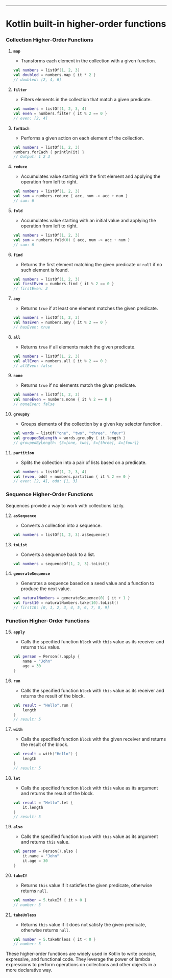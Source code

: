 ---------------------------------------------------------------------------------
# Kotlin built-in higher-order functions

### Collection Higher-Order Functions

1. **`map`**
   - Transforms each element in the collection with a given function.
   ```kotlin
   val numbers = listOf(1, 2, 3)
   val doubled = numbers.map { it * 2 }
   // doubled: [2, 4, 6]
   ```

2. **`filter`**
   - Filters elements in the collection that match a given predicate.
   ```kotlin
   val numbers = listOf(1, 2, 3, 4)
   val even = numbers.filter { it % 2 == 0 }
   // even: [2, 4]
   ```

3. **`forEach`**
   - Performs a given action on each element of the collection.
   ```kotlin
   val numbers = listOf(1, 2, 3)
   numbers.forEach { println(it) }
   // Output: 1 2 3
   ```

4. **`reduce`**
   - Accumulates value starting with the first element and applying the operation from left to right.
   ```kotlin
   val numbers = listOf(1, 2, 3)
   val sum = numbers.reduce { acc, num -> acc + num }
   // sum: 6
   ```

5. **`fold`**
   - Accumulates value starting with an initial value and applying the operation from left to right.
   ```kotlin
   val numbers = listOf(1, 2, 3)
   val sum = numbers.fold(0) { acc, num -> acc + num }
   // sum: 6
   ```

6. **`find`**
   - Returns the first element matching the given predicate or `null` if no such element is found.
   ```kotlin
   val numbers = listOf(1, 2, 3)
   val firstEven = numbers.find { it % 2 == 0 }
   // firstEven: 2
   ```

7. **`any`**
   - Returns `true` if at least one element matches the given predicate.
   ```kotlin
   val numbers = listOf(1, 2, 3)
   val hasEven = numbers.any { it % 2 == 0 }
   // hasEven: true
   ```

8. **`all`**
   - Returns `true` if all elements match the given predicate.
   ```kotlin
   val numbers = listOf(1, 2, 3)
   val allEven = numbers.all { it % 2 == 0 }
   // allEven: false
   ```

9. **`none`**
   - Returns `true` if no elements match the given predicate.
   ```kotlin
   val numbers = listOf(1, 2, 3)
   val noneEven = numbers.none { it % 2 == 0 }
   // noneEven: false
   ```

10. **`groupBy`**
    - Groups elements of the collection by a given key selector function.
    ```kotlin
    val words = listOf("one", "two", "three", "four")
    val groupedByLength = words.groupBy { it.length }
    // groupedByLength: {3=[one, two], 5=[three], 4=[four]}
    ```

11. **`partition`**
    - Splits the collection into a pair of lists based on a predicate.
    ```kotlin
    val numbers = listOf(1, 2, 3, 4)
    val (even, odd) = numbers.partition { it % 2 == 0 }
    // even: [2, 4], odd: [1, 3]
    ```

### Sequence Higher-Order Functions

Sequences provide a way to work with collections lazily.

12. **`asSequence`**
    - Converts a collection into a sequence.
    ```kotlin
    val numbers = listOf(1, 2, 3).asSequence()
    ```

13. **`toList`**
    - Converts a sequence back to a list.
    ```kotlin
    val numbers = sequenceOf(1, 2, 3).toList()
    ```

14. **`generateSequence`**
    - Generates a sequence based on a seed value and a function to produce the next value.
    ```kotlin
    val naturalNumbers = generateSequence(0) { it + 1 }
    val first10 = naturalNumbers.take(10).toList()
    // first10: [0, 1, 2, 3, 4, 5, 6, 7, 8, 9]
    ```

### Function Higher-Order Functions

15. **`apply`**
    - Calls the specified function `block` with `this` value as its receiver and returns `this` value.
    ```kotlin
    val person = Person().apply {
        name = "John"
        age = 30
    }
    ```

16. **`run`**
    - Calls the specified function `block` with `this` value as its receiver and returns the result of the block.
    ```kotlin
    val result = "Hello".run {
        length
    }
    // result: 5
    ```

17. **`with`**
    - Calls the specified function `block` with the given receiver and returns the result of the block.
    ```kotlin
    val result = with("Hello") {
        length
    }
    // result: 5
    ```

18. **`let`**
    - Calls the specified function `block` with `this` value as its argument and returns the result of the block.
    ```kotlin
    val result = "Hello".let {
        it.length
    }
    // result: 5
    ```

19. **`also`**
    - Calls the specified function `block` with `this` value as its argument and returns `this` value.
    ```kotlin
    val person = Person().also {
        it.name = "John"
        it.age = 30
    }
    ```

20. **`takeIf`**
    - Returns `this` value if it satisfies the given predicate, otherwise returns `null`.
    ```kotlin
    val number = 5.takeIf { it > 0 }
    // number: 5
    ```

21. **`takeUnless`**
    - Returns `this` value if it does not satisfy the given predicate, otherwise returns `null`.
    ```kotlin
    val number = 5.takeUnless { it < 0 }
    // number: 5
    ```

These higher-order functions are widely used in Kotlin to write concise, expressive, and functional code. They leverage the power of lambda expressions to perform operations on collections and other objects in a more declarative way.
